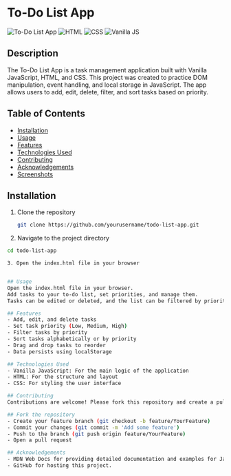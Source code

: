 # To-Do List App

![To-Do List App](https://img.shields.io/badge/To-Do%20List%20App-vanilla%20js-blue.svg)
![HTML](https://img.shields.io/badge/Built%20with-HTML-orange.svg)
![CSS](https://img.shields.io/badge/Styled%20with-CSS-pink.svg)
![Vanilla JS](https://img.shields.io/badge/Language-JavaScript-yellow.svg)

## Description

The To-Do List App is a task management application built with Vanilla JavaScript, HTML, and CSS. This project was created to practice DOM manipulation, event handling, and local storage in JavaScript. The app allows users to add, edit, delete, filter, and sort tasks based on priority.

## Table of Contents

- [Installation](#installation)
- [Usage](#usage)
- [Features](#features)
- [Technologies Used](#technologies-used)
- [Contributing](#contributing)
- [Acknowledgements](#acknowledgements)
- [Screenshots](#screenshots)

## Installation

1. Clone the repository
   ```bash
   git clone https://github.com/yourusername/todo-list-app.git

2. Navigate to the project directory
  ```bash
  cd todo-list-app

3. Open the index.html file in your browser


## Usage
Open the index.html file in your browser.
Add tasks to your to-do list, set priorities, and manage them.
Tasks can be edited or deleted, and the list can be filtered by priority.

## Features
- Add, edit, and delete tasks
- Set task priority (Low, Medium, High)
- Filter tasks by priority
- Sort tasks alphabetically or by priority
- Drag and drop tasks to reorder
- Data persists using localStorage

## Technologies Used
- Vanilla JavaScript: For the main logic of the application
- HTML: For the structure and layout
- CSS: For styling the user interface

## Contributing
Contributions are welcome! Please fork this repository and create a pull request with your changes.

## Fork the repository
- Create your feature branch (git checkout -b feature/YourFeature)
- Commit your changes (git commit -m 'Add some feature')
- Push to the branch (git push origin feature/YourFeature)
- Open a pull request

## Acknowledgements
- MDN Web Docs for providing detailed documentation and examples for JavaScript, HTML, and CSS.
- GitHub for hosting this project.
